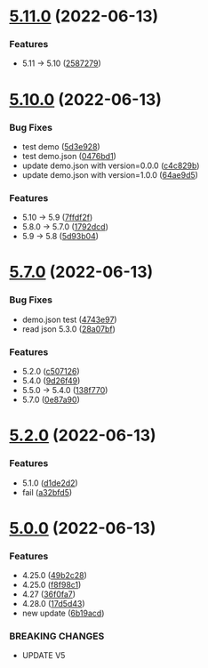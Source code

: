# [5.11.0](https://github.com/Hussein-Attie/APT3/compare/v5.10.0...v5.11.0) (2022-06-13)


### Features

* 5.11 -> 5.10 ([2587279](https://github.com/Hussein-Attie/APT3/commit/2587279fa43c71011890657d1f968cb00749534c))



# [5.10.0](https://github.com/Hussein-Attie/APT3/compare/v5.7.0...v5.10.0) (2022-06-13)


### Bug Fixes

* test demo ([5d3e928](https://github.com/Hussein-Attie/APT3/commit/5d3e928c68f834eb5c623a0bbc74352a5e6b7a60))
* test demo.json ([0476bd1](https://github.com/Hussein-Attie/APT3/commit/0476bd1e79caa011e1cf4a466a3fade49ea62ad6))
* update demo.json with version=0.0.0 ([c4c829b](https://github.com/Hussein-Attie/APT3/commit/c4c829b5a2445ecc51c3f2085e49cfd0736eeac0))
* update demo.json with version=1.0.0 ([64ae9d5](https://github.com/Hussein-Attie/APT3/commit/64ae9d57b81f48a6de10f0d5516ec4e70e445371))


### Features

* 5.10 -> 5.9 ([7ffdf2f](https://github.com/Hussein-Attie/APT3/commit/7ffdf2f819b62f52c680ae1100e4e4897f64d4fd))
* 5.8.0 -> 5.7.0 ([1792dcd](https://github.com/Hussein-Attie/APT3/commit/1792dcdf0c7ac95773643fbd208c9e233f10dcdd))
* 5.9 -> 5.8 ([5d93b04](https://github.com/Hussein-Attie/APT3/commit/5d93b042c1e349b7e8a26510ab97aaa8c4d7d4a8))



# [5.7.0](https://github.com/Hussein-Attie/APT3/compare/v5.2.0...v5.7.0) (2022-06-13)


### Bug Fixes

* demo.json test ([4743e97](https://github.com/Hussein-Attie/APT3/commit/4743e9716e9043367ad61895252a9c59028cc458))
* read json 5.3.0 ([28a07bf](https://github.com/Hussein-Attie/APT3/commit/28a07bfb520739270e010fea2901968d64733222))


### Features

* 5.2.0 ([c507126](https://github.com/Hussein-Attie/APT3/commit/c507126baa63f08fe93176c0878939cf3ffd357c))
* 5.4.0 ([9d26f49](https://github.com/Hussein-Attie/APT3/commit/9d26f4982233b2a28d67a94fdf2e2cb1f4621b84))
* 5.5.0 -> 5.4.0 ([138f770](https://github.com/Hussein-Attie/APT3/commit/138f7703a6c745109fc3cfeb97c83308d6f770c2))
* 5.7.0 ([0e87a90](https://github.com/Hussein-Attie/APT3/commit/0e87a9061fd2c0e2d864777e4e6c9e8cf0aa378e))



# [5.2.0](https://github.com/Hussein-Attie/APT3/compare/v5.0.0...v5.2.0) (2022-06-13)


### Features

* 5.1.0 ([d1de2d2](https://github.com/Hussein-Attie/APT3/commit/d1de2d2918a96aa8989a1f0a644a8b7c2e97a0a4))
* fail ([a32bfd5](https://github.com/Hussein-Attie/APT3/commit/a32bfd53026cc618ab7b07dcdecf78e462afdb29))



# [5.0.0](https://github.com/Hussein-Attie/APT3/compare/v4.24.0...v5.0.0) (2022-06-13)


### Features

* 4.25.0 ([49b2c28](https://github.com/Hussein-Attie/APT3/commit/49b2c28f612b0427045d8eac49a90a82a6de7c1d))
* 4.25.0 ([f8f98c1](https://github.com/Hussein-Attie/APT3/commit/f8f98c153b1a9e9516c014be992468383f027842))
* 4.27  ([36f0fa7](https://github.com/Hussein-Attie/APT3/commit/36f0fa7615b9cfe4ffd2bd61d67d032e4c5cccbd))
* 4.28.0 ([17d5d43](https://github.com/Hussein-Attie/APT3/commit/17d5d4347441b50d17c7829fa32414a9c623af34))
* new update ([6b19acd](https://github.com/Hussein-Attie/APT3/commit/6b19acd476aae71a9c08f4f1d7055840944ac446))


### BREAKING CHANGES

* UPDATE V5



